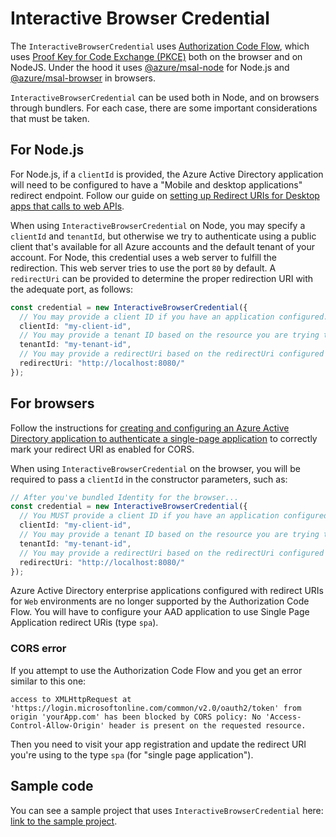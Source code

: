 # Interactive Browser Credential

The `InteractiveBrowserCredential` uses [Authorization Code Flow][AuthCodeFlow], which uses [Proof Key for Code Exchange (PKCE)](https://tools.ietf.org/html/rfc7636) both on the browser and on NodeJS. Under the hood it uses [@azure/msal-node](https://www.npmjs.com/package/@azure/msal-node) for Node.js and [@azure/msal-browser](https://www.npmjs.com/package/@azure/msal-browser) in browsers.

`InteractiveBrowserCredential` can be used both in Node, and on browsers through bundlers. For each case, there are some important considerations that must be taken.

## For Node.js

For Node.js, if a `clientId` is provided, the Azure Active Directory application will need to be configured to have a "Mobile and desktop applications" redirect endpoint. Follow our guide on [setting up Redirect URIs for Desktop apps that calls to web APIs](https://docs.microsoft.com/en-us/azure/active-directory/develop/scenario-desktop-app-registration#redirect-uris).

When using `InteractiveBrowserCredential` on Node, you may specify a `clientId` and `tenantId`, but otherwise we try to authenticate using a public client that's available for all Azure accounts and the default tenant of your account. For Node, this credential uses a web server to fulfill the redirection. This web server tries to use the port `80` by default. A `redirectUri` can be provided to determine the proper redirection URI with the adequate port, as follows:

```ts
const credential = new InteractiveBrowserCredential({
  // You may provide a client ID if you have an application configured.
  clientId: "my-client-id",
  // You may provide a tenant ID based on the resource you are trying to access.
  tenantId: "my-tenant-id",
  // You may provide a redirectUri based on the redirectUri configured in your AAD application:
  redirectUri: "http://localhost:8080/"
});
```

## For browsers

Follow the instructions for [creating and configuring an Azure Active Directory application to authenticate a single-page application](https://docs.microsoft.com/azure/active-directory/develop/scenario-spa-app-registration#redirect-uri-msaljs-20-with-auth-code-flow) to correctly mark your redirect URI as enabled for CORS.

When using `InteractiveBrowserCredential` on the browser, you will be required to pass a `clientId` in the constructor parameters, such as:

```ts
// After you've bundled Identity for the browser...
const credential = new InteractiveBrowserCredential({
  // You MUST provide a client ID if you have an application configured.
  clientId: "my-client-id",
  // You may provide a tenant ID based on the resource you are trying to access.
  tenantId: "my-tenant-id",
  // You may provide a redirectUri based on the redirectUri configured in your AAD application:
  redirectUri: "http://localhost:8080/"
});
```

Azure Active Directory enterprise applications configured with redirect URIs for `Web` environments are no longer supported by the Authorization Code Flow. You will have to configure your AAD application to use Single Page Application redirect URis (type `spa`).

### CORS error

If you attempt to use the Authorization Code Flow and you get an error similar to this one:

```
access to XMLHttpRequest at 'https://login.microsoftonline.com/common/v2.0/oauth2/token' from origin 'yourApp.com' has been blocked by CORS policy: No 'Access-Control-Allow-Origin' header is present on the requested resource.
```

Then you need to visit your app registration and update the redirect URI you're using to the type `spa` (for "single page application").

## Sample code

You can see a sample project that uses `InteractiveBrowserCredential` here: [link to the sample project](https://github.com/Azure/azure-sdk-for-js/tree/master/sdk/identity/identity/test/manual).

[AuthCodeFlow]: https://docs.microsoft.com/azure/active-directory/develop/v2-oauth2-auth-code-flow
